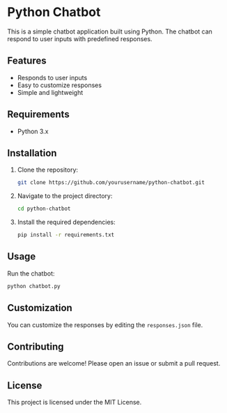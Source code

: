 # Python Chatbot

This is a simple chatbot application built using Python. The chatbot can respond to user inputs with predefined responses.

## Features

- Responds to user inputs
- Easy to customize responses
- Simple and lightweight

## Requirements

- Python 3.x

## Installation

1. Clone the repository:
    ```sh
    git clone https://github.com/yourusername/python-chatbot.git
    ```
2. Navigate to the project directory:
    ```sh
    cd python-chatbot
    ```
3. Install the required dependencies:
    ```sh
    pip install -r requirements.txt
    ```

## Usage

Run the chatbot:
```sh
python chatbot.py
```

## Customization

You can customize the responses by editing the `responses.json` file.

## Contributing

Contributions are welcome! Please open an issue or submit a pull request.

## License

This project is licensed under the MIT License.